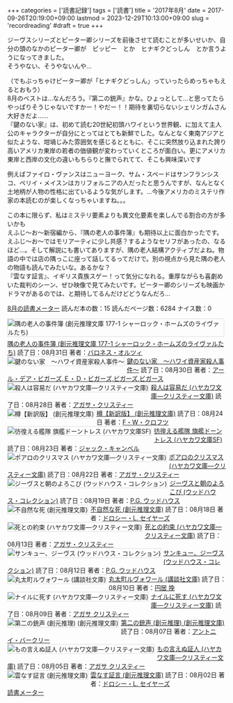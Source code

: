 +++
categories = ['読書記録']
tags = ['読書']
title = '2017年8月'
date = 2017-09-26T20:19:00+09:00
lastmod = 2023-12-29T10:13:00+09:00
slug = 'recordreading'
#draft = true
+++

ジーヴスシリーズとピーター卿シリーズを前後させて読むことが多いせいか、自分の頭のなかのピーター卿が　ピッピー　とか　ヒナギクどっしん　とか言うようになってきました。
<br>
そうやない、そうやないんや…

（でもぶっちゃけピーター卿が「ヒナギクどっしん」っていったらめっちゃもえるとおもう）
<br>
8月のベストは…なんだろう。『第二の銃声』かな。ひょっとして…と思ってたらやっぱりそうじゃないですかー！やだー！！期待を裏切らないシェリンガムさん大好きだよ……
<br>
『鍵のない家』は、初めて読む20世紀初頭ハワイという世界観、に加えて主人公のキャラクターが自分にとってはとても新鮮でした。なんとなく東南アジアと似たような、坩堝じみた雰囲気を感じるとともに、そこに突然放り込まれた誇り高いアメリカ東岸の若者の価値観が変わっていくところが面白い。更にアメリカ東岸と西岸の文化の違いもちらりと撫でられてて、そこも興味深いです

例えばファイロ・ヴァンスはニューヨーク、サム・スペードはサンフランシスコ、ペリイ・メイスンはカリフォルニアの人だったと思うんですが、なんとなく土地柄が人物の性格に出ているような気がします。…今後アメリカのミステリ作家の本読むのが楽しくなっちゃいますね。。。

この本に限らず、私はミステリ要素よりも異文化要素を楽しんでる割合の方が多いかも
<br>
えふじ～お～新宿編から、『隅の老人の事件簿』も期待以上に面白かったです。えふじ～お～ではモリアーティに少し共感？するようなセリフがあったの、なるほど…。そして解説にも書いてありますが、隅の老人結構アクティブだよね。物語の中では店の隅っこに座って話してるってだけで。別の視点から見た隅の老人の物語も読んでみたいな。あるかな？
<br>
『雲なす証言』、イギリス貴族スゲー！って気分になれる。重厚ながらも喜劇めいた裁判のシーン、ぜひ映像で見てみたいです。ピーター卿のシリーズも映画かドラマがあるのでは、と期待してるんだけどどうなんだろ…
<br>

<a href="https://bookmeter.com/users/365033/summary/monthly">8月の読書メーター</a>
読んだ本の数：15
読んだページ数：6284
ナイス数：0

<a href="https://bookmeter.com/books/464695"><img style="margin: 0 5px 5px 0; border: 1px solid #dcdcdc;" src="https://images-na.ssl-images-amazon.com/images/I/51RNTNZ47ZL._SL75_.jpg" alt="隅の老人の事件簿 (創元推理文庫 177-1 シャーロック・ホームズのライヴァルたち)" align="left" /></a><a href="https://bookmeter.com/books/464695?title=%E9%9A%85%E3%81%AE%E8%80%81%E4%BA%BA%E3%81%AE%E4%BA%8B%E4%BB%B6%E7%B0%BF+%28%E5%89%B5%E5%85%83%E6%8E%A8%E7%90%86%E6%96%87%E5%BA%AB+177-1+%E3%82%B7%E3%83%A3%E3%83%BC%E3%83%AD%E3%83%83%E3%82%AF%E3%83%BB%E3%83%9B%E3%83%BC%E3%83%A0%E3%82%BA%E3%81%AE%E3%83%A9%E3%82%A4%E3%83%B4%E3%82%A1%E3%83%AB%E3%81%9F%E3%81%A1%29">隅の老人の事件簿 (創元推理文庫 177-1 シャーロック・ホームズのライヴァルたち)</a>
読了日：08月31日 著者：<a href="https://bookmeter.com/search?keyword=%E3%83%90%E3%83%AD%E3%83%8D%E3%82%B9%E3%83%BB%E3%82%AA%E3%83%AB%E3%83%84%E3%82%A3">バロネス・オルツィ</a><br clear="left" /><a href="https://bookmeter.com/books/8301886"><img style="margin: 0 5px 5px 0; border: 1px solid #dcdcdc;" src="https://images-na.ssl-images-amazon.com/images/I/51qBg7fZUpL._SL75_.jpg" alt="鍵のない家　～ハワイ資産家殺人事件～" align="left" /></a><a href="https://bookmeter.com/books/8301886?title=%E9%8D%B5%E3%81%AE%E3%81%AA%E3%81%84%E5%AE%B6%E3%80%80%EF%BD%9E%E3%83%8F%E3%83%AF%E3%82%A4%E8%B3%87%E7%94%A3%E5%AE%B6%E6%AE%BA%E4%BA%BA%E4%BA%8B%E4%BB%B6%EF%BD%9E">鍵のない家　～ハワイ資産家殺人事件～</a>
読了日：08月30日 著者：<a href="https://bookmeter.com/search?keyword=%E3%82%A2%E3%83%BC%E3%83%AB%E3%83%BB%E3%83%87%E3%82%A2%E3%83%BB%E3%83%93%E3%82%AC%E3%83%BC%E3%82%BA%2C%EF%BC%A5%E3%83%BB%EF%BC%A4%E3%83%BB%E3%83%93%E3%82%AC%E3%83%BC%E3%82%BA%2C%E3%83%93%E3%82%AC%E3%83%BC%E3%82%BA%2C%E3%83%93%E3%82%AC%E3%83%BC%E3%82%B9">アール・デア・ビガーズ,Ｅ・Ｄ・ビガーズ,ビガーズ,ビガース</a><br clear="left" /><a href="https://bookmeter.com/books/547255"><img style="margin: 0 5px 5px 0; border: 1px solid #dcdcdc;" src="https://images-na.ssl-images-amazon.com/images/I/51NBQ1QTMZL._SL75_.jpg" alt="殺人は容易だ (ハヤカワ文庫―クリスティー文庫)" align="left" /></a><a href="https://bookmeter.com/books/547255?title=%E6%AE%BA%E4%BA%BA%E3%81%AF%E5%AE%B9%E6%98%93%E3%81%A0+%28%E3%83%8F%E3%83%A4%E3%82%AB%E3%83%AF%E6%96%87%E5%BA%AB%E2%80%95%E3%82%AF%E3%83%AA%E3%82%B9%E3%83%86%E3%82%A3%E3%83%BC%E6%96%87%E5%BA%AB%29">殺人は容易だ (ハヤカワ文庫―クリスティー文庫)</a>
読了日：08月28日 著者：<a href="https://bookmeter.com/search?keyword=%E3%82%A2%E3%82%AC%E3%82%B5%E3%83%BB%E3%82%AF%E3%83%AA%E3%82%B9%E3%83%86%E3%82%A3%E3%83%BC">アガサ・クリスティー</a><br clear="left" /><a href="https://bookmeter.com/books/7499561"><img style="margin: 0 5px 5px 0; border: 1px solid #dcdcdc;" src="https://images-na.ssl-images-amazon.com/images/I/51bbvpPdqaL._SL75_.jpg" alt="樽【新訳版】 (創元推理文庫)" align="left" /></a><a href="https://bookmeter.com/books/7499561?title=%E6%A8%BD%E3%80%90%E6%96%B0%E8%A8%B3%E7%89%88%E3%80%91+%28%E5%89%B5%E5%85%83%E6%8E%A8%E7%90%86%E6%96%87%E5%BA%AB%29">樽【新訳版】 (創元推理文庫)</a>
読了日：08月24日 著者：<a href="https://bookmeter.com/search?keyword=F%E3%83%BBW%E3%83%BB%E3%82%AF%E3%83%AD%E3%83%95%E3%83%84">F・W・クロフツ</a><br clear="left" /><a href="https://bookmeter.com/books/575398"><img style="margin: 0 5px 5px 0; border: 1px solid #dcdcdc;" src="https://images-na.ssl-images-amazon.com/images/I/51AYXmXZ69L._SL75_.jpg" alt="彷徨える艦隊 旗艦ドーントレス (ハヤカワ文庫SF)" align="left" /></a><a href="https://bookmeter.com/books/575398?title=%E5%BD%B7%E5%BE%A8%E3%81%88%E3%82%8B%E8%89%A6%E9%9A%8A+%E6%97%97%E8%89%A6%E3%83%89%E3%83%BC%E3%83%B3%E3%83%88%E3%83%AC%E3%82%B9+%28%E3%83%8F%E3%83%A4%E3%82%AB%E3%83%AF%E6%96%87%E5%BA%ABSF%29">彷徨える艦隊 旗艦ドーントレス (ハヤカワ文庫SF)</a>
読了日：08月23日 著者：<a href="https://bookmeter.com/search?keyword=%E3%82%B8%E3%83%A3%E3%83%83%E3%82%AF%E3%83%BB%E3%82%AD%E3%83%A3%E3%83%B3%E3%83%99%E3%83%AB">ジャック・キャンベル</a><br clear="left" /><a href="https://bookmeter.com/books/552068"><img style="margin: 0 5px 5px 0; border: 1px solid #dcdcdc;" src="https://images-na.ssl-images-amazon.com/images/I/41GJ08N9Q3L._SL75_.jpg" alt="ポアロのクリスマス (ハヤカワ文庫―クリスティー文庫)" align="left" /></a><a href="https://bookmeter.com/books/552068?title=%E3%83%9D%E3%82%A2%E3%83%AD%E3%81%AE%E3%82%AF%E3%83%AA%E3%82%B9%E3%83%9E%E3%82%B9+%28%E3%83%8F%E3%83%A4%E3%82%AB%E3%83%AF%E6%96%87%E5%BA%AB%E2%80%95%E3%82%AF%E3%83%AA%E3%82%B9%E3%83%86%E3%82%A3%E3%83%BC%E6%96%87%E5%BA%AB%29">ポアロのクリスマス (ハヤカワ文庫―クリスティー文庫)</a>
読了日：08月22日 著者：<a href="https://bookmeter.com/search?keyword=%E3%82%A2%E3%82%AC%E3%82%B5%E3%83%BB%E3%82%AF%E3%83%AA%E3%82%B9%E3%83%86%E3%82%A3%E3%83%BC">アガサ・クリスティー</a><br clear="left" /><a href="https://bookmeter.com/books/512051"><img style="margin: 0 5px 5px 0; border: 1px solid #dcdcdc;" src="https://images-na.ssl-images-amazon.com/images/I/51F9e5DXUqL._SL75_.jpg" alt="ジーヴスと朝のよろこび (ウッドハウス・コレクション)" align="left" /></a><a href="https://bookmeter.com/books/512051?title=%E3%82%B8%E3%83%BC%E3%83%B4%E3%82%B9%E3%81%A8%E6%9C%9D%E3%81%AE%E3%82%88%E3%82%8D%E3%81%93%E3%81%B3+%28%E3%82%A6%E3%83%83%E3%83%89%E3%83%8F%E3%82%A6%E3%82%B9%E3%83%BB%E3%82%B3%E3%83%AC%E3%82%AF%E3%82%B7%E3%83%A7%E3%83%B3%29">ジーヴスと朝のよろこび (ウッドハウス・コレクション)</a>
読了日：08月19日 著者：<a href="https://bookmeter.com/search?keyword=P.G.+%E3%82%A6%E3%83%83%E3%83%89%E3%83%8F%E3%82%A6%E3%82%B9">P.G. ウッドハウス</a><br clear="left" /><a href="https://bookmeter.com/books/567615"><img style="margin: 0 5px 5px 0; border: 1px solid #dcdcdc;" src="https://images-na.ssl-images-amazon.com/images/I/614NZSBXPRL._SL75_.jpg" alt="不自然な死 (創元推理文庫)" align="left" /></a><a href="https://bookmeter.com/books/567615?title=%E4%B8%8D%E8%87%AA%E7%84%B6%E3%81%AA%E6%AD%BB+%28%E5%89%B5%E5%85%83%E6%8E%A8%E7%90%86%E6%96%87%E5%BA%AB%29">不自然な死 (創元推理文庫)</a>
読了日：08月18日 著者：<a href="https://bookmeter.com/search?keyword=%E3%83%89%E3%83%AD%E3%82%B7%E3%83%BC%E3%83%BBL.+%E3%82%BB%E3%82%A4%E3%83%A4%E3%83%BC%E3%82%BA">ドロシー・L. セイヤーズ</a><br clear="left" /><a href="https://bookmeter.com/books/552569"><img style="margin: 0 5px 5px 0; border: 1px solid #dcdcdc;" src="https://images-na.ssl-images-amazon.com/images/I/514EF8HPRNL._SL75_.jpg" alt="死との約束 (ハヤカワ文庫―クリスティー文庫)" align="left" /></a><a href="https://bookmeter.com/books/552569?title=%E6%AD%BB%E3%81%A8%E3%81%AE%E7%B4%84%E6%9D%9F+%28%E3%83%8F%E3%83%A4%E3%82%AB%E3%83%AF%E6%96%87%E5%BA%AB%E2%80%95%E3%82%AF%E3%83%AA%E3%82%B9%E3%83%86%E3%82%A3%E3%83%BC%E6%96%87%E5%BA%AB%29">死との約束 (ハヤカワ文庫―クリスティー文庫)</a>
読了日：08月13日 著者：<a href="https://bookmeter.com/search?keyword=%E3%82%A2%E3%82%AC%E3%82%B5%E3%83%BB%E3%82%AF%E3%83%AA%E3%82%B9%E3%83%86%E3%82%A3%E3%83%BC">アガサ・クリスティー</a><br clear="left" /><a href="https://bookmeter.com/books/575266"><img style="margin: 0 5px 5px 0; border: 1px solid #dcdcdc;" src="https://images-na.ssl-images-amazon.com/images/I/51UfnIt7xTL._SL75_.jpg" alt="サンキュー、ジーヴス (ウッドハウス・コレクション)" align="left" /></a><a href="https://bookmeter.com/books/575266?title=%E3%82%B5%E3%83%B3%E3%82%AD%E3%83%A5%E3%83%BC%E3%80%81%E3%82%B8%E3%83%BC%E3%83%B4%E3%82%B9+%28%E3%82%A6%E3%83%83%E3%83%89%E3%83%8F%E3%82%A6%E3%82%B9%E3%83%BB%E3%82%B3%E3%83%AC%E3%82%AF%E3%82%B7%E3%83%A7%E3%83%B3%29">サンキュー、ジーヴス (ウッドハウス・コレクション)</a>
読了日：08月12日 著者：<a href="https://bookmeter.com/search?keyword=P.G.+%E3%82%A6%E3%83%83%E3%83%89%E3%83%8F%E3%82%A6%E3%82%B9">P.G. ウッドハウス</a><br clear="left" /><a href="https://bookmeter.com/books/5351753"><img style="margin: 0 5px 5px 0; border: 1px solid #dcdcdc;" src="https://images-na.ssl-images-amazon.com/images/I/61X4H69%2BjAL._SL75_.jpg" alt="丸太町ルヴォワール (講談社文庫)" align="left" /></a><a href="https://bookmeter.com/books/5351753?title=%E4%B8%B8%E5%A4%AA%E7%94%BA%E3%83%AB%E3%83%B4%E3%82%A9%E3%83%AF%E3%83%BC%E3%83%AB+%28%E8%AC%9B%E8%AB%87%E7%A4%BE%E6%96%87%E5%BA%AB%29">丸太町ルヴォワール (講談社文庫)</a>
読了日：08月10日 著者：<a href="https://bookmeter.com/search?keyword=%E5%86%86%E5%B1%85+%E6%8C%BD">円居 挽</a><br clear="left" /><a href="https://bookmeter.com/books/574364"><img style="margin: 0 5px 5px 0; border: 1px solid #dcdcdc;" src="https://images-na.ssl-images-amazon.com/images/I/51ZNTJ5X13L._SL75_.jpg" alt="ナイルに死す (ハヤカワ文庫―クリスティー文庫)" align="left" /></a><a href="https://bookmeter.com/books/574364?title=%E3%83%8A%E3%82%A4%E3%83%AB%E3%81%AB%E6%AD%BB%E3%81%99+%28%E3%83%8F%E3%83%A4%E3%82%AB%E3%83%AF%E6%96%87%E5%BA%AB%E2%80%95%E3%82%AF%E3%83%AA%E3%82%B9%E3%83%86%E3%82%A3%E3%83%BC%E6%96%87%E5%BA%AB%29">ナイルに死す (ハヤカワ文庫―クリスティー文庫)</a>
読了日：08月09日 著者：<a href="https://bookmeter.com/search?keyword=%E3%82%A2%E3%82%AC%E3%82%B5+%E3%82%AF%E3%83%AA%E3%82%B9%E3%83%86%E3%82%A3%E3%83%BC">アガサ クリスティー</a><br clear="left" /><a href="https://bookmeter.com/books/2137253"><img style="margin: 0 5px 5px 0; border: 1px solid #dcdcdc;" src="https://images-na.ssl-images-amazon.com/images/I/61CVEW4dLHL._SL75_.jpg" alt="第二の銃声 (創元推理) (創元推理文庫)" align="left" /></a><a href="https://bookmeter.com/books/2137253?title=%E7%AC%AC%E4%BA%8C%E3%81%AE%E9%8A%83%E5%A3%B0+%28%E5%89%B5%E5%85%83%E6%8E%A8%E7%90%86%29+%28%E5%89%B5%E5%85%83%E6%8E%A8%E7%90%86%E6%96%87%E5%BA%AB%29">第二の銃声 (創元推理) (創元推理文庫)</a>
読了日：08月07日 著者：<a href="https://bookmeter.com/search?keyword=%E3%82%A2%E3%83%B3%E3%83%88%E3%83%8B%E3%82%A4%E3%83%BB%E3%83%90%E3%83%BC%E3%82%AF%E3%83%AA%E3%83%BC">アントニイ・バークリー</a><br clear="left" /><a href="https://bookmeter.com/books/519360"><img style="margin: 0 5px 5px 0; border: 1px solid #dcdcdc;" src="https://images-na.ssl-images-amazon.com/images/I/51KCP15P4SL._SL75_.jpg" alt="もの言えぬ証人 (ハヤカワ文庫―クリスティー文庫)" align="left" /></a><a href="https://bookmeter.com/books/519360?title=%E3%82%82%E3%81%AE%E8%A8%80%E3%81%88%E3%81%AC%E8%A8%BC%E4%BA%BA+%28%E3%83%8F%E3%83%A4%E3%82%AB%E3%83%AF%E6%96%87%E5%BA%AB%E2%80%95%E3%82%AF%E3%83%AA%E3%82%B9%E3%83%86%E3%82%A3%E3%83%BC%E6%96%87%E5%BA%AB%29">もの言えぬ証人 (ハヤカワ文庫―クリスティー文庫)</a>
読了日：08月05日 著者：<a href="https://bookmeter.com/search?keyword=%E3%82%A2%E3%82%AC%E3%82%B5+%E3%82%AF%E3%83%AA%E3%82%B9%E3%83%86%E3%82%A3%E3%83%BC">アガサ クリスティー</a><br clear="left" /><a href="https://bookmeter.com/books/567613"><img style="margin: 0 5px 5px 0; border: 1px solid #dcdcdc;" src="https://images-na.ssl-images-amazon.com/images/I/516J8CJX3NL._SL75_.jpg" alt="雲なす証言 (創元推理文庫)" align="left" /></a><a href="https://bookmeter.com/books/567613?title=%E9%9B%B2%E3%81%AA%E3%81%99%E8%A8%BC%E8%A8%80+%28%E5%89%B5%E5%85%83%E6%8E%A8%E7%90%86%E6%96%87%E5%BA%AB%29">雲なす証言 (創元推理文庫)</a>
読了日：08月02日 著者：<a href="https://bookmeter.com/search?keyword=%E3%83%89%E3%83%AD%E3%82%B7%E3%83%BC%E3%83%BBL.+%E3%82%BB%E3%82%A4%E3%83%A4%E3%83%BC%E3%82%BA">ドロシー・L. セイヤーズ</a><br clear="left" /><a href="https://bookmeter.com/">読書メーター</a>
